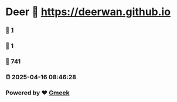 # Deer :link: https://deerwan.github.io 
### :page_facing_up: [1](https://deerwan.github.io/tag.html) 
### :speech_balloon: 1 
### :hibiscus: 741 
### :alarm_clock: 2025-04-16 08:46:28 
### Powered by :heart: [Gmeek](https://github.com/Meekdai/Gmeek)
